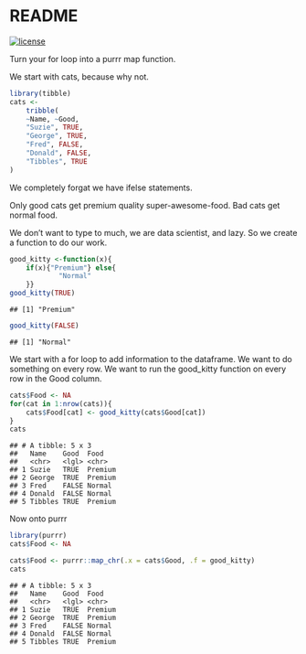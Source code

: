 README
================

[![license](https://img.shields.io/github/license/mashape/apistatus.svg)](https://choosealicense.com/licenses/mit/)

Turn your for loop into a purrr map function.

We start with cats, because why not.

``` r
library(tibble)
cats <- 
    tribble(
    ~Name, ~Good,
    "Suzie", TRUE,
    "George", TRUE,
    "Fred", FALSE,
    "Donald", FALSE,
    "Tibbles", TRUE
)
```

We completely forgat we have ifelse statements.

Only good cats get premium quality super-awesome-food. Bad cats get
normal food.

We don’t want to type to much, we are data scientist, and lazy. So we
create a function to do our work.

``` r
good_kitty <-function(x){
    if(x){"Premium"} else{
            "Normal"
    }}
good_kitty(TRUE)
```

    ## [1] "Premium"

``` r
good_kitty(FALSE)
```

    ## [1] "Normal"

We start with a for loop to add information to the dataframe. We want to
do something on every row. We want to run the good\_kitty function on
every row in the Good column.

``` r
cats$Food <- NA
for(cat in 1:nrow(cats)){
    cats$Food[cat] <- good_kitty(cats$Good[cat])
}
cats
```

    ## # A tibble: 5 x 3
    ##   Name    Good  Food   
    ##   <chr>   <lgl> <chr>  
    ## 1 Suzie   TRUE  Premium
    ## 2 George  TRUE  Premium
    ## 3 Fred    FALSE Normal 
    ## 4 Donald  FALSE Normal 
    ## 5 Tibbles TRUE  Premium

Now onto purrr

``` r
library(purrr)
cats$Food <- NA

cats$Food <- purrr::map_chr(.x = cats$Good, .f = good_kitty)
cats
```

    ## # A tibble: 5 x 3
    ##   Name    Good  Food   
    ##   <chr>   <lgl> <chr>  
    ## 1 Suzie   TRUE  Premium
    ## 2 George  TRUE  Premium
    ## 3 Fred    FALSE Normal 
    ## 4 Donald  FALSE Normal 
    ## 5 Tibbles TRUE  Premium
